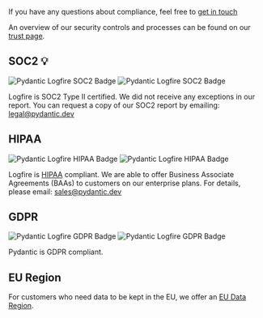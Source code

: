 

If you have any questions about compliance, feel free to [get in touch](help.md)

An overview of our security controls and processes can be found on our <a href="https://trust.oneleet.com/pydantic" target="_blank">trust page</a>.


## SOC2 💡
![Pydantic Logfire SOC2 Badge](https://badges.oneleet.com/badge/59e88e9f-ed29-49bc-a91d-0c9d1b8b5c2e?dark=true#only-dark)
![Pydantic Logfire SOC2 Badge](https://badges.oneleet.com/badge/59e88e9f-ed29-49bc-a91d-0c9d1b8b5c2e?dark=false#only-light)

Logfire is SOC2 Type II certified. We did not receive any exceptions in our report. You can request a copy of our SOC2
report by emailing: [legal@pydantic.dev](mailto:legal@pydantic.dev)

## HIPAA
![Pydantic Logfire HIPAA Badge](https://badges.oneleet.com/badge/0192577e-6462-4160-b19b-59e6e6af422e?dark=true#only-dark)
![Pydantic Logfire HIPAA Badge](https://badges.oneleet.com/badge/0192577e-6462-4160-b19b-59e6e6af422e?dark=false#only-light)

Logfire is [HIPAA](https://www.hhs.gov/hipaa/for-professionals/privacy/laws-regulations/index.html) compliant. We are able to offer Business Associate Agreements (BAAs) to customers
on our enterprise plans. For details, please email: [sales@pydantic.dev](mailto:sales@pydantic.dev)

## GDPR
![Pydantic Logfire GDPR Badge](https://badges.oneleet.com/badge/fd18577a-ed97-40a9-afb2-d32a8c755d2a?dark=true#only-dark)
![Pydantic Logfire GDPR Badge](https://badges.oneleet.com/badge/fd18577a-ed97-40a9-afb2-d32a8c755d2a?dark=false#only-light)

Pydantic is GDPR compliant.

## EU Region
For customers who need data to be kept in the EU, we offer an [EU Data Region](reference/data-regions.md).
